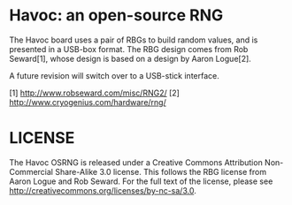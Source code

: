 Havoc: an open-source RNG
=========================

The Havoc board uses a pair of RBGs to build random values, and is
presented in a USB-box format. The RBG design comes from Rob Seward[1],
whose design is based on a design by Aaron Logue[2].

A future revision will switch over to a USB-stick interface.

[1] http://www.robseward.com/misc/RNG2/
[2] http://www.cryogenius.com/hardware/rng/


LICENSE
=======

The Havoc OSRNG is released under a Creative Commons Attribution
Non-Commercial Share-Alike 3.0 license. This follows the RBG license
from Aaron Logue and Rob Seward. For the full text of the license,
please see http://creativecommons.org/licenses/by-nc-sa/3.0.
